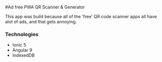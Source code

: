 #Ad free PWA QR Scanner & Generator

This app was build because all of the 'free' QR code scanner apps all have alot of ads, and that gets annoying.

### Technologies

- Ionic 5
- Angular 9
- IndexedDB

